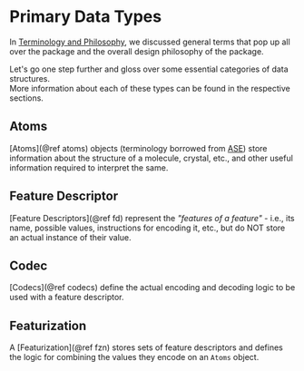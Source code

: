 
# Primary Data Types

In [Terminology and Philosophy](@ref), we discussed general terms that pop up all over the package and the overall design philosophy of the package.

Let's go one step further and gloss over some essential categories of data structures.\
More information about each of these types can be found in the respective sections.

## Atoms

[Atoms](@ref atoms) objects (terminology borrowed from [ASE](https://wiki.fysik.dtu.dk/ase/)) store information about the structure of a molecule, crystal, etc., and other useful information required to interpret the same.

## Feature Descriptor

[Feature Descriptors](@ref fd) represent the *"features of a feature"* - i.e., its name, possible values, instructions for encoding it, etc., but do NOT store an actual instance of their value.

## Codec

[Codecs](@ref codecs) define the actual encoding and decoding logic to be used with a feature descriptor.

## Featurization

A [Featurization](@ref fzn) stores sets of feature descriptors and defines the logic for combining the values they encode on an `Atoms` object.
